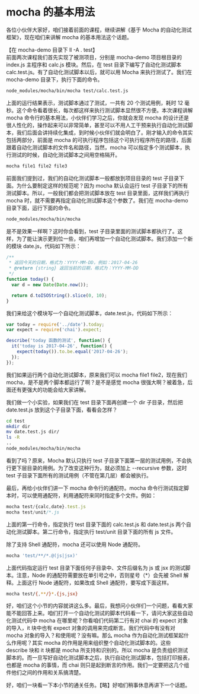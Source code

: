 # mocha 的基本用法

各位小伙伴大家好，咱们接着前面的课程，继续讲解《基于 Mocha 的自动化测试框架》，现在咱们来讲解 mocha 的基本用法这个话题。

【在 mocha-demo 目录下 ll -A . test】  
前面两次课程我们首先实现了被测项目，分别是 mocha-demo 项目根目录的 index.js 主程序和 calc.js 模块。然后，在 test 目录下编写了自动化测试脚本 calc.test.js。有了自动化测试脚本以后，就可以用 Mocha 来执行测试了。我们在 mocha-demo 目录下，执行下面的命令。

```bash
node_modules/mocha/bin/mocha test/calc.test.js
```

上面的运行结果表示，测试脚本通过了测试，一共有 20 个测试用例，耗时 12 毫秒。这个命令看着很长，每次都这样来执行测试脚本显然很不方便。本次课程讲解 mocha 命令行的基本用法，小伙伴们学习之后，你就会发现 mocha 的设计还是很人性化的，操作起来可以非常简单，甚至可以不用人工干预来执行自动化测试脚本，我们后面会讲持续化集成，到时候小伙伴们就会明白了。刚才输入的命令其实包括两部分，前面是 mocha 的可执行程序包括这个可执行程序所在的路径，后面跟着自动化测试脚本的文件名和路径，当然，mocha 可以指定多个测试脚本，执行测试的时候，自动化测试脚本之间用空格隔开。

```bash
mocha file1 file2 file3
```
前面我们提到过，我们的自动化测试脚本一般都放到项目目录的 test 子目录下面。为什么要制定这样的规范呢？因为 mocha 默认会运行 test 子目录下的所有测试脚本。所以，一般我们都会把测试脚本放在 test 目录里面，这样我们再执行 mocha 时，就不需要再指定自动化测试脚本这个参数了。我们在 mocha-demo 目录下面，运行下面的命令。

```bash
node_modules/mocha/bin/mocha
```

是不是效果一样啊？这时你会看到，test 子目录里面的测试脚本都执行了。这样，为了能让演示更到位一些，咱们再增加一个自动化测试脚本。我们添加一个新的模块 date.js，代码如下所示：

```javascript
/**
 * 返回今天的日期，格式为：YYYY-MM-DD，例如：2017-04-26
 * @return {string} 返回当前的日期，格式为：YYYY-MM-DD
 */
function today() {
  var d = new Date(Date.now());

  return d.toISOString().slice(0, 10);
}
```
我们来给这个模块写一个自动化测试脚本，date.test.js，代码如下所示：

```javascript
var today = require('../date').today;   
var expect = require('chai').expect;

describe('today 函数的测试', function() {
  it('today is 2017-04-26', function() {
    expect(today()).to.be.equal('2017-04-26');
  });
});
```

我们如果运行两个自动化测试脚本，原来我们可以 mocha file1 file2，现在我们 mocha，是不是两个脚本都运行了啊？是不是感觉 mocha 很强大啊？被着急，后面还有更强大的功能会给大家讲解。

我们做一个小实验，如果我们在 test 目录下面再创建一个 dir 子目录，然后把 date.test.js 放到这个子目录下面，看看会怎样？

```bash
cd test
mkdir dir
mv date.test.js dir/
ls -R
..
node_modules/mocha/bin/mocha
```

看到了吗？原来，Mocha 默认只执行 test 子目录下面第一层的测试用例，不会执行更下层目录的用例。为了改变这种行为，就必须加上 --recursive 参数，这时 test 子目录下面所有的测试用例（不管在第几层）都会被执行。

最后，再给小伙伴们讲一下 mocha 命令行的通配符。mocha 命令行测试指定脚本时，可以使用通配符，利用通配符来同时指定多个文件。例如：

```javascript
mocha test/{calc,date}.test.js
mocha test/unit/*.js
```
上面的第一行命令，指定执行 test 目录下面的 calc.test.js 和 date.test.js 两个自动化测试脚本。第二行命令，指定执行 test/unit 目录下面的所有 js 文件。

除了支持 Shell 通配符，mocha 还可以使用 Node 通配符。
```bash
mocha 'test/**/*.@(js|jsx)'
```

上面代码指定运行 test 目录下面任何子目录中、文件后缀名为 js 或 jsx 的测试脚本。注意，Node 的通配符需要放在单引号之中，否则星号（\*）会先被 Shell 解释。上面这行 Node 通配符，如果改成 Shell 通配符，要写成下面这样。

```bash
mocha test/{,**/}*.{js,jsx}
```

好，咱们这个小节的内容就讲这么多。最后，我想问小伙伴们一个问题，看看大家能不能回答上来。咱们打开一个自动化测试的脚本代码看一下，请问大家这些自动化测试代码中 mocha 在哪里呢？你看咱们代码第二行有对 chai 的 expect 对象的导入，it 块中也有 expect 对象的调用来完成断言。我们代码中有没有对 mocha 对象的导入？和使用呢？没有嘛。那么 mocha 作为自动化测试框架起什么作用呢？其实 mocha 的作用是用来组织整个自动化测试脚本的。这些 describe 块和 it 块都是 mocha 所支持和识别的。所以 mocha 是负责组织测试脚本的。而一旦写好自动化测试脚本之后，执行自动化测试脚本，包括打印报表，也都是 mocha 的事情，而 chai 则只是起到断言的作用。我们一定要把这几个组件他们之间的作用和关系搞清楚。

好，咱们一块看一下本小节的通关任务。【略】好咱们稍事休息再讲下一个话题。
